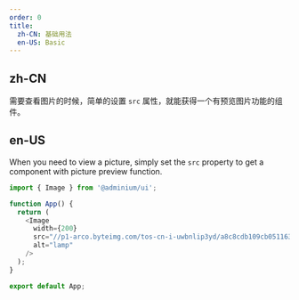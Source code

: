 ```yaml
---
order: 0
title:
  zh-CN: 基础用法
  en-US: Basic
---
```


## zh-CN

需要查看图片的时候，简单的设置 `src` 属性，就能获得一个有预览图片功能的组件。

## en-US

When you need to view a picture, simply set the `src` property to get a component with picture preview function.

```js
import { Image } from '@adminium/ui';

function App() {
  return (
    <Image
      width={200}
      src="//p1-arco.byteimg.com/tos-cn-i-uwbnlip3yd/a8c8cdb109cb051163646151a4a5083b.png~tplv-uwbnlip3yd-webp.webp"
      alt="lamp"
    />
  );
}

export default App;
```
